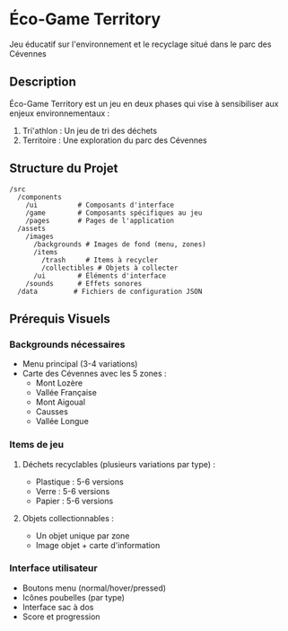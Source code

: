 # Éco-Game Territory

Jeu éducatif sur l'environnement et le recyclage situé dans le parc des Cévennes

## Description

Éco-Game Territory est un jeu en deux phases qui vise à sensibiliser aux enjeux environnementaux :

1. Tri'athlon : Un jeu de tri des déchets
2. Territoire : Une exploration du parc des Cévennes

## Structure du Projet

```
/src
  /components
    /ui          # Composants d'interface
    /game        # Composants spécifiques au jeu
    /pages       # Pages de l'application
  /assets
    /images
      /backgrounds # Images de fond (menu, zones)
      /items
        /trash     # Items à recycler
        /collectibles # Objets à collecter
      /ui        # Éléments d'interface
    /sounds      # Effets sonores
  /data         # Fichiers de configuration JSON
```

## Prérequis Visuels

### Backgrounds nécessaires
- Menu principal (3-4 variations)
- Carte des Cévennes avec les 5 zones :
  - Mont Lozère
  - Vallée Française
  - Mont Aigoual
  - Causses
  - Vallée Longue

### Items de jeu
1. Déchets recyclables (plusieurs variations par type) :
   - Plastique : 5-6 versions
   - Verre : 5-6 versions
   - Papier : 5-6 versions

2. Objets collectionnables :
   - Un objet unique par zone
   - Image objet + carte d'information

### Interface utilisateur
- Boutons menu (normal/hover/pressed)
- Icônes poubelles (par type)
- Interface sac à dos
- Score et progression